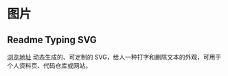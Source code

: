 # 图片

## Readme Typing SVG

[浏览地址](https://readme-typing-svg.demolab.com/demo/) 动态生成的、可定制的 SVG，给人一种打字和删除文本的外观，可用于个人资料页、代码仓库或网站。